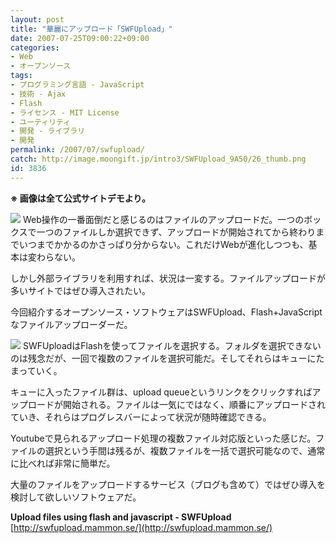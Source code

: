```yaml
---
layout: post
title: "華麗にアップロード「SWFUpload」"
date: 2007-07-25T09:00:22+09:00
categories:
- Web
- オープンソース
tags: 
- プログラミング言語 - JavaScript
- 技術 - Ajax
- Flash
- ライセンス - MIT License
- ユーティリティ
- 開発 - ライブラリ
- 開発
permalink: /2007/07/swfupload/
catch: http://image.moongift.jp/intro3/SWFUpload_9A50/26_thumb.png
id: 3836
---
```

 **※ 画像は全て公式サイトデモより。**  
  
[![](http://image.moongift.jp/intro3/SWFUpload_9A50/27_thumb1.png)](http://image.moongift.jp/intro3/SWFUpload_9A50/273.png) Web操作の一番面倒だと感じるのはファイルのアップロードだ。一つのボックスで一つのファイルしか選択できず、アップロードが開始されてから終わりまでいつまでかかるのかさっぱり分からない。これだけWebが進化しつつも、基本は変わらない。   
  
しかし外部ライブラリを利用すれば、状況は一変する。ファイルアップロードが多いサイトではぜひ導入されたい。   
  
今回紹介するオープンソース・ソフトウェアはSWFUpload、Flash+JavaScriptなファイルアップローダーだ。<!--more-->  
  
[![](http://image.moongift.jp/intro3/SWFUpload_9A50/26_thumb.png)](http://image.moongift.jp/intro3/SWFUpload_9A50/262.png) SWFUploadはFlashを使ってファイルを選択する。フォルダを選択できないのは残念だが、一回で複数のファイルを選択可能だ。そしてそれらはキューにたまっていく。   
  
キューに入ったファイル群は、upload queueというリンクをクリックすればアップロードが開始される。ファイルは一気にではなく、順番にアップロードされていき、それらはプログレスバーによって状況が随時確認できる。   
  
Youtubeで見られるアップロード処理の複数ファイル対応版といった感じだ。ファイルの選択という手間は残るが、複数ファイルを一括で選択可能なので、通常に比べれば非常に簡単だ。   
  
大量のファイルをアップロードするサービス（ブログも含めて）ではぜひ導入を検討して欲しいソフトウェアだ。   
  
**Upload files using flash and javascript - SWFUpload**  
[http://swfupload.mammon.se/](http://swfupload.mammon.se/)